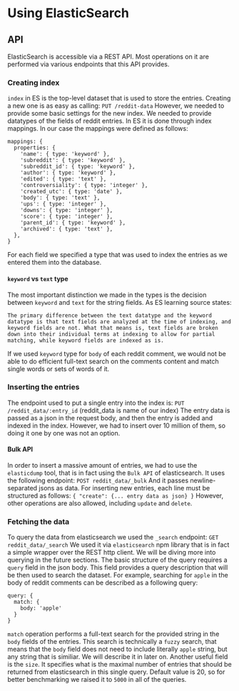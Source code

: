 # Using ElasticSearch

## API
ElasticSearch is accessible via a REST API. Most operations on it are performed via various endpoints that this API provides.

### Creating index
`index` in ES is the top-level dataset that is used to store the entries. Creating a new one is as easy as calling:
`PUT /reddit-data`
However, we needed to provide some basic settings for the new index. We needed to provide datatypes of the fields of reddit entries. In ES it is done through index mappings. In our case the mappings were defined as follows:
```
mappings: {
  properties: {
    'name': { type: 'keyword' },
    'subreddit': { type: 'keyword' },
    'subreddit_id': { type: 'keyword' },
    'author': { type: 'keyword' },
    'edited': { type: 'text' },
    'controversiality': { type: 'integer' },
    'created_utc': { type: 'date' },
    'body': { type: 'text' },
    'ups': { type: 'integer' },
    'downs': { type: 'integer' },
    'score': { type: 'integer' },
    'parent_id': { type: 'keyword' },
    'archived': { type: 'text' },
  },
}
```
For each field we specified a type that was used to index the entries as we entered them into the database. 

#### `keyword` vs `text` type
The most important distinction we made in the types is the decision between `keyword` and `text` for the string fields. As ES learning source states:
```
The primary difference between the text datatype and the keyword datatype is that text fields are analyzed at the time of indexing, and keyword fields are not. What that means is, text fields are broken down into their individual terms at indexing to allow for partial matching, while keyword fields are indexed as is.
```
If we used `keyword` type for `body` of each reddit comment, we would not be able to do efficient full-text search on the comments content and match single words or sets of words of it.

### Inserting the entries
The endpoint used to put a single entry into the index is:
`PUT /reddit_data/:entry_id`
(reddit_data is name of our index) The entry data is passed as a json in the request body, and then the entry is added and indexed in the index. However, we had to insert over 10 million of them, so doing it one by one was not an option. 

#### Bulk API
In order to insert a massive amount of entries, we had to use the `elasticdump` tool, that is in fact using the `Bulk API` of elasticsearch. It uses the following endpoint:
`POST reddit_data/_bulk`
And it passes newline-separated jsons as data. For inserting new entries, each line must be structured as follows:
`{ "create": {... entry data as json} }`
However, other operations are also allowed, including `update` and `delete`.

### Fetching the data
To query the data from elasticsearch we used the `_search` endpoint:
`GET reddit_data/_search`
We used it via `elasticsearch` npm library that is in fact a simple wrapper over the REST http client. We will be diving more into querying in the future sections. The basic structure of the query requires a `query` field in the json body. This field provides a query description that will be then used to search the dataset. For example, searching for `apple` in the body of reddit comments can be described as a following query:
```
query: {
  match: {
    body: 'apple'
  }
}
```
`match` operation performs a full-text search for the provided string in the `body` fields of the entries. This search is technically a `fuzzy` search, that means that the `body` field does not need to include literally `apple` string, but any string that is similiar. We will describe it in later on.
Another useful field is the `size`. It specifies what is the maximal number of entries that should be returned from elasticsearch in this single query. Default value is 20, so for better benchmarking we raised it to `5000` in all of the queries.
